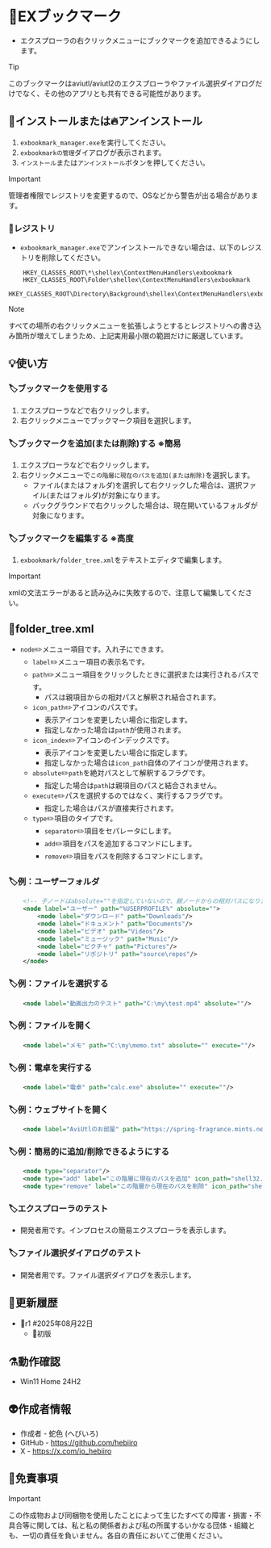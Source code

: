 ﻿# 🎉EXブックマーク

* エクスプローラの右クリックメニューにブックマークを追加できるようにします。

> [!TIP]
> このブックマークはaviutl/aviutl2のエクスプローラやファイル選択ダイアログだけでなく、その他のアプリとも共有できる可能性があります。

## 🚀インストールまたは🔥アンインストール

1. `exbookmark_manager.exe`を実行してください。
1. `exbookmarkの管理`ダイアログが表示されます。
1. `インストール`または`アンインストール`ボタンを押してください。

> [!IMPORTANT]
> 管理者権限でレジストリを変更するので、OSなどから警告が出る場合があります。

### 🔧レジストリ

* `exbookmark_manager.exe`でアンインストールできない場合は、以下のレジストリを削除してください。

```
	HKEY_CLASSES_ROOT\*\shellex\ContextMenuHandlers\exbookmark
	HKEY_CLASSES_ROOT\Folder\shellex\ContextMenuHandlers\exbookmark
	HKEY_CLASSES_ROOT\Directory\Background\shellex\ContextMenuHandlers\exbookmark
```

> [!NOTE]
> すべての場所の右クリックメニューを拡張しようとするとレジストリへの書き込み箇所が増えてしまうため、上記実用最小限の範囲だけに厳選しています。

## 💡使い方

### 🏷️ブックマークを使用する

1. エクスプローラなどで右クリックします。
1. 右クリックメニューでブックマーク項目を選択します。

### 🏷️ブックマークを追加(または削除)する ※簡易

1. エクスプローラなどで右クリックします。
1. 右クリックメニューで`この階層に現在のパスを追加(または削除)`を選択します。
	* ファイル(またはフォルダ)を選択して右クリックした場合は、選択ファイル(またはフォルダ)が対象になります。
	* バックグラウンドで右クリックした場合は、現在開いているフォルダが対象になります。

### 🏷️ブックマークを編集する ※高度

1. `exbookmark/folder_tree.xml`をテキストエディタで編集します。

> [!IMPORTANT]
> xmlの文法エラーがあると読み込みに失敗するので、注意して編集してください。

## 📝folder_tree.xml

* `node`✏️メニュー項目です。入れ子にできます。
	* `label`✏️メニュー項目の表示名です。
	* `path`✏️メニュー項目をクリックしたときに選択または実行されるパスです。
		* パスは親項目からの相対パスと解釈され結合されます。
	* `icon_path`✏️アイコンのパスです。
		* 表示アイコンを変更したい場合に指定します。
		* 指定しなかった場合は`path`が使用されます。
	* `icon_index`✏️アイコンのインデックスです。
		* 表示アイコンを変更したい場合に指定します。
		* 指定しなかった場合は`icon_path`自体のアイコンが使用されます。
	* `absolute`✏️`path`を絶対パスとして解釈するフラグです。
		* 指定した場合は`path`は親項目のパスと結合されません。
	* `execute`✏️パスを選択するのではなく、実行するフラグです。
		* 指定した場合はパスが直接実行されます。
	* `type`✏️項目のタイプです。
		* `separator`✏️項目をセパレータにします。
		* `add`✏️項目をパスを追加するコマンドにします。
		* `remove`✏️項目をパスを削除するコマンドにします。

### 🏷️例：ユーザーフォルダ

```xml
	<!-- 子ノードはabsolute=""を指定していないので、親ノードからの相対パスになります。 -->
	<node label="ユーザー" path="%USERPROFILE%" absolute="">
		<node label="ダウンロード" path="Downloads"/>
		<node label="ドキュメント" path="Documents"/>
		<node label="ビデオ" path="Videos"/>
		<node label="ミュージック" path="Music"/>
		<node label="ピクチャ" path="Pictures"/>
		<node label="リポジトリ" path="source\repos"/>
	</node>
```

### 🏷️例：ファイルを選択する

```xml
	<node label="動画出力のテスト" path="C:\my\test.mp4" absolute=""/>
```

### 🏷️例：ファイルを開く

```xml
	<node label="メモ" path="C:\my\memo.txt" absolute="" execute=""/>
```

### 🏷️例：電卓を実行する

```xml
	<node label="電卓" path="calc.exe" absolute="" execute=""/>
```

### 🏷️例：ウェブサイトを開く

```xml
	<node label="AviUtlのお部屋" path="https://spring-fragrance.mints.ne.jp/aviutl/" icon_path="shell32.dll" icon_index="135" absolute="" execute=""/>
```

### 🏷️例：簡易的に追加/削除できるようにする

```xml
	<node type="separator"/>
	<node type="add" label="この階層に現在のパスを追加" icon_path="shell32.dll" icon_index="294"/>
	<node type="remove" label="この階層から現在のパスを削除" icon_path="shell32.dll" icon_index="131"/>
```

### 🏷️エクスプローラのテスト

* 開発者用です。インプロセスの簡易エクスプローラを表示します。

### 🏷️ファイル選択ダイアログのテスト

* 開発者用です。ファイル選択ダイアログを表示します。

## 🔖更新履歴

* 🔖r1 #2025年08月22日
	* 🎉初版

## ⚗️動作確認

* Win11 Home 24H2

## 👽️作成者情報
 
* 作成者 - 蛇色 (へびいろ)
* GitHub - https://github.com/hebiiro
* X - https://x.com/io_hebiiro

## 🚨免責事項

> [!IMPORTANT]
> この作成物および同梱物を使用したことによって生じたすべての障害・損害・不具合等に関しては、私と私の関係者および私の所属するいかなる団体・組織とも、一切の責任を負いません。各自の責任においてご使用ください。
